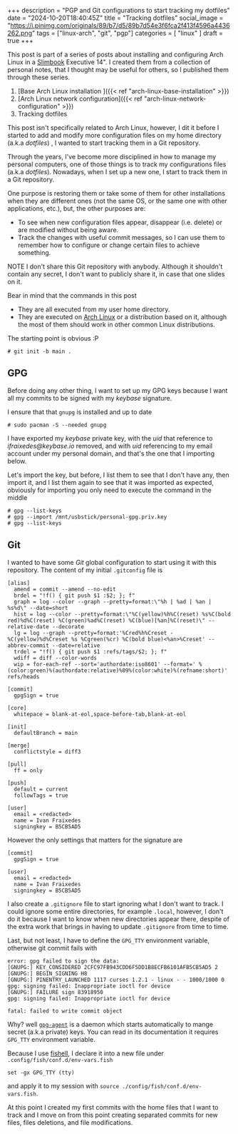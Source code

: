 +++
description = "PGP and Git configurations to start tracking my dotfiles"
date = "2024-10-20T18:40:45Z"
title = "Tracking dotfiles"
social_image = "https://i.pinimg.com/originals/89/b7/d5/89b7d54e3f6fca2f413f4596a4436262.png"
tags = ["linux-arch", "git", "pgp"]
categories = [
  "linux"
]
draft = true
+++

This post is part of a series of posts about installing and configuring Arch Linux in a [Slimbook](https://slimbook.com/en/) Executive 14". I created them from a collection of personal notes, that I thought may be useful for others, so I published them through these series.

1. [Base Arch Linux installation ]({{< ref "arch-linux-base-installation" >}})
2. [Arch Linux network configuration]({{< ref "arch-linux-network-configuration" >}})
3. Tracking dotfiles

This post isn't specifically related to Arch Linux, however, I dit it before I started to add and modify more configuration files on my home directory (a.k.a _dotfiles_) , I wanted to start tracking them in a Git repository.

Through the years, I've become more disciplined in how to manage my personal computers, one of those things is to track my configurations files (a.k.a _dotfiles_). Nowadays, when I set up a new one, I start to track them in a Git repository.

One purpose is restoring them or take some of them for other installations when they are different ones (not the same OS, or the same one with other applications, etc.), but, the other purposes are:
- To see when new configuration files appear, disappear (i.e. delete) or are modified without being aware.
- Track the changes with useful commit messages, so I can use them to remember how to configure or change certain files to achieve something.

NOTE I don't share this Git repository with anybody. Although it shouldn't contain any secret, I don't want to publicly share it, in case that one slides on it. 

Bear in mind that the commands in this post
- They are all executed from my user home directory.
- They are executed on [Arch Linux](https://archlinux.org/) or a distribution based on it, although the most of them should work in other common Linux distributions.

The starting point is obvious :P
```
# git init -b main .
```

## GPG

Before doing any other thing, I want to set up my GPG keys because I want all my commits to be signed with my _keybase_ signature.

I ensure that that `gnupg` is installed and up to date
```
# sudo pacman -S --needed gnupg
```

I have exported my _keybase_ private key, with the _uid_ that reference to _ifraixedes@keybase.io_ removed, and with _uid_ referencing to my email account under my personal domain, and that's the one that I importing below.

Let's import the key, but before, I list them to see that I don't have any, then import it, and I list them again to see that it was imported as expected, obviously for importing you only need to execute the command in the middle

```
# gpg --list-keys
# gpg --import /mnt/usbstick/personal-gpg.priv.key
# gpg --list-keys
```

## Git

I wanted to have some _Git_ global configuration to start using it with this repository. The content of my initial `.gitconfig` file is

```
[alias]
  amend = commit --amend --no-edit
  brdel = "!f() { git push $1 :$2; }; f"
  graph = log --color --graph --pretty=format:\"%h | %ad | %an | %s%d\" --date=short
  hist = log --color --pretty=format:\"%C(yellow)%h%C(reset) %s%C(bold red)%d%C(reset) %C(green)%ad%C(reset) %C(blue)[%an]%C(reset)\" --relative-date --decorate
  lg = log --graph --pretty=format:'%Cred%h%Creset -%C(yellow)%d%Creset %s %Cgreen(%cr) %C(bold blue)<%an>%Creset' --abbrev-commit --date=relative
  trdel = "!f() { git push $1 :refs/tags/$2; }; f"
  wdiff = diff --color-words
  wip = for-each-ref --sort='authordate:iso8601' --format=' %(color:green)%(authordate:relative)%09%(color:white)%(refname:short)' refs/heads

[commit]
  gpgSign = true

[core]
  whitepace = blank-at-eol,space-before-tab,blank-at-eol

[init]
  defaultBranch = main

[merge]
  conflictstyle = diff3

[pull]
  ff = only

[push]
  default = current
  followTags = true

[user]
  email = <redacted>
  name = Ivan Fraixedes
  signingkey = B5CB5AD5
```

However the only settings that matters for the signature are
```
[commit]
  gpgSign = true
  
[user]
  email = <redacted>
  name = Ivan Fraixedes
  signingkey = B5CB5AD5
```

I  also create a `.gitignore` file to start ignoring what I don't want to track. I could ignore some entire directories, for example `.local`, however, I don't do it because I want to know when new directories appear there, despite of the extra work that brings in having to update `.gitignore` from time to time.

Last, but not least, I have to define the `GPG_TTY` environment variable, otherwise git commit fails with

```
error: gpg failed to sign the data:
[GNUPG:] KEY_CONSIDERED 2CFC97FB943CDD6F5DD1B8ECFB6101AFB5CB5AD5 2
[GNUPG:] BEGIN_SIGNING H8
[GNUPG:] PINENTRY_LAUNCHED 1117 curses 1.2.1 - linux - - 1000/1000 0
gpg: signing failed: Inappropriate ioctl for device
[GNUPG:] FAILURE sign 83918950
gpg: signing failed: Inappropriate ioctl for device

fatal: failed to write commit object
```

Why? well [`gpg-agent`](https://man.archlinux.org/man/gpg-agent.1) is a daemon which starts automatically to mange secret (a.k.a private) keys. You can read in its documentation it requires `GPG_TTY` environment variable.

Because I use [fishell](https://fishshell.com/), I declare it into a new file under `.config/fish/conf.d/env-vars.fish`

```
set -gx GPG_TTY (tty)
```

and apply it to my session with `source ./config/fish/conf.d/env-vars.fish`.

At this point I created my first commits with the home files that I want to track and I move on from this point creating separated commits for new files, files deletions, and file modifications.